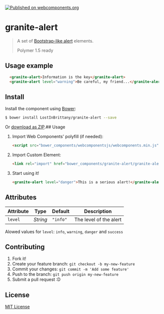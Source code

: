 [![Published on webcomponents.org](https://img.shields.io/badge/webcomponents.org-published-blue.svg)](https://www.webcomponents.org/element/LostInBrittany/granite-alert)

# granite-alert

> A set of [Bootstrap-like alert](http://getbootstrap.com/components/#alerts) elements.
>
> Polymer 1.5 ready


## Usage example

<!--
```
<custom-element-demo>
  <template>
      <link rel="import" href="./granite-alert.html">
      <next-code-block></next-code-block>
  </template>    
</custom-element-demo>
```
-->
```html
  <granite-alert>Information is the key</granite-alert>
  <granite-alert level="warning">Be careful, my friend...</granite-alert>
```


## Install

Install the component using [Bower](http://bower.io/):

```sh
$ bower install LostInBrittany/granite-alert --save
```

Or [download as ZIP](https://github.com/LostInBrittany/granite-alert/archive/gh-pages.zip).## Usage

1. Import Web Components' polyfill (if needed):

    ```html
    <script src="bower_components/webcomponentsjs/webcomponents.min.js"></script>
    ```

2. Import Custom Element:

    ```html
    <link rel="import" href="bower_components/granite-alert/granite-alert.html">
    ```

3. Start using it!

    ```html
    <granite-alert level="danger">This is a serious alert!</granite-alert>
    ```


## Attributes

Attribute     | Type      | Default  | Description
---           | ---       | ---      | ---
`level`       | *String*  | `"info"` | The level of the alert

Alowed values for `level`: `info`, `warning`, `danger` and `success`


## Contributing

1. Fork it!
2. Create your feature branch: `git checkout -b my-new-feature`
3. Commit your changes: `git commit -m 'Add some feature'`
4. Push to the branch: `git push origin my-new-feature`
5. Submit a pull request :D

## License

[MIT License](http://opensource.org/licenses/MIT)
